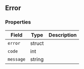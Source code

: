## Error

### Properties
| Field         | Type   | Description |
|---------------|--------|-------------|
| `error`       | struct |             |
| `code`        | int    |             |
| `message`     | string |             | 
